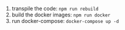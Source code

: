 1. transpile the code: `npm run rebuild`
1. build the docker images: `npm run docker`
1. run docker-compose: `docker-compose up -d`
